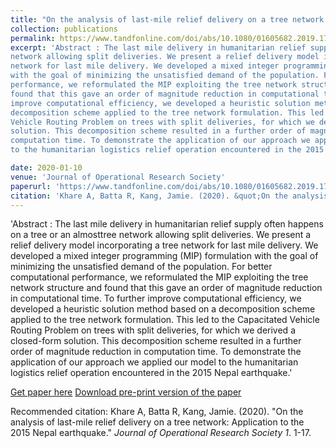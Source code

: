 ```yaml
---
title: "On the analysis of last-mile relief delivery on a tree network: Application to the 2015 Nepal earthquake"
collection: publications
permalink: https://www.tandfonline.com/doi/abs/10.1080/01605682.2019.1708824
excerpt: 'Abstract : The last mile delivery in humanitarian relief supply often happens on a tree or an almosttree
network allowing split deliveries. We present a relief delivery model incorporating a tree
network for last mile delivery. We developed a mixed integer programming (MIP) formulation
with the goal of minimizing the unsatisfied demand of the population. For better computational
performance, we reformulated the MIP exploiting the tree network structure and
found that this gave an order of magnitude reduction in computational time. To further
improve computational efficiency, we developed a heuristic solution method based on a
decomposition scheme applied to the tree network formulation. This led to the Capacitated
Vehicle Routing Problem on trees with split deliveries, for which we derived a closed-form
solution. This decomposition scheme resulted in a further order of magnitude reduction in
computation time. To demonstrate the application of our approach we applied our model
to the humanitarian logistics relief operation encountered in the 2015 Nepal earthquake.'

date: 2020-01-10
venue: 'Journal of Operational Research Society'
paperurl: 'https://www.tandfonline.com/doi/abs/10.1080/01605682.2019.1708824'
citation: 'Khare A, Batta R, Kang, Jamie. (2020). &quot;On the analysis of last-mile relief delivery on a tree network: Application to the 2015 Nepal earthquake.&quot; <i>Journal of Operational Research Society 1</i>. 1-17.'
---
```

'Abstract : The last mile delivery in humanitarian relief supply often happens on a tree or an almosttree
network allowing split deliveries. We present a relief delivery model incorporating a tree
network for last mile delivery. We developed a mixed integer programming (MIP) formulation
with the goal of minimizing the unsatisfied demand of the population. For better computational
performance, we reformulated the MIP exploiting the tree network structure and
found that this gave an order of magnitude reduction in computational time. To further
improve computational efficiency, we developed a heuristic solution method based on a
decomposition scheme applied to the tree network formulation. This led to the Capacitated
Vehicle Routing Problem on trees with split deliveries, for which we derived a closed-form
solution. This decomposition scheme resulted in a further order of magnitude reduction in
computation time. To demonstrate the application of our approach we applied our model
to the humanitarian logistics relief operation encountered in the 2015 Nepal earthquake.'

[Get paper here](https://www.tandfonline.com/doi/abs/10.1080/01605682.2019.1708824)
[Download pre-print version of the paper](https://akrm3008.github.io/files/paper_preperint2.pdf)

Recommended citation: Khare A, Batta R, Kang, Jamie.  (2020). "On the analysis of last-mile relief delivery on a tree network: Application to the 2015 Nepal earthquake." <i>Journal of Operational Research Society 1</i>. 1-17.
